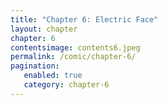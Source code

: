 ```yaml
---
title: "Chapter 6: Electric Face"
layout: chapter
chapter: 6
contentsimage: contents6.jpeg
permalink: /comic/chapter-6/
pagination:
   enabled: true
   category: chapter-6
---
```


